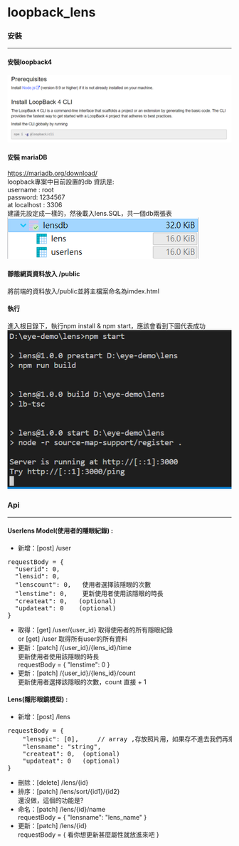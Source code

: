 # loopback_lens

### 安裝
---

#### 安裝loopback4
 ![loopback4](readme_pic/loopback4.png)

####	安裝 mariaDB
https://mariadb.org/download/  
loopback專案中目前設置的db 資訊是:  
username : root   
password: 1234567  
at  localhost : 3306  
建議先設定成一樣的，然後載入lens.SQL，共一個db兩張表
 ![db](readme_pic/db.png)
 

####	靜態網頁資料放入  /public  
將前端的資料放入/public並將主檔案命名為imdex.html


#### 執行 
進入根目錄下，執行npm install & npm start，應該會看到下圖代表成功 
 ![npm](readme_pic/npm.png)





### Api
---

#### Userlens Model(使用者的隱眼紀錄) :

* 新增：[post] /user
<pre>
requestBody = {  
  "userid": 0,
  "lensid": 0,
  "lenscount": 0,   使用者選擇該隱眼的次數
  "lenstime": 0,    更新使用者使用該隱眼的時長 
  "createat": 0,   (optional)
  "updateat": 0    (optional)
}
</pre> 

* 取得：[get] /user/{user_id}  取得使用者的所有隱眼紀錄  
  or [get] /user  取得所有user的所有資料
* 更新：[patch] /{user_id}/{lens_id}/time  
  更新使用者使用該隱眼的時長   
requestBody = { "lenstime": 0 }
* 更新：[patch] /{user_id}/{lens_id}/count   
更新使用者選擇該隱眼的次數，count 直接 + 1

    
    
#### Lens(隱形眼鏡模型) :
* 新增：[post] /lens
<pre>
requestBody = {
  	"lenspic": [0],     // array ,存放照片用，如果存不進去我們再來研究他
 	"lensname": "string",
  	"createat": 0,  (optional)
  	"updateat": 0   (optional)
}
</pre>

* 刪除：[delete] /lens/{id}
* 排序：[patch]  /lens/sort/{id1}/{id2}  
  還沒做，這個的功能是?
* 命名：[patch]  /lens/{id}/name  
requestBody = {  "lensname": "lens_name" }
* 更新：[patch]  /lens/{id}  
requestBody = {  看你想更新甚麼屬性就放進來吧  }
